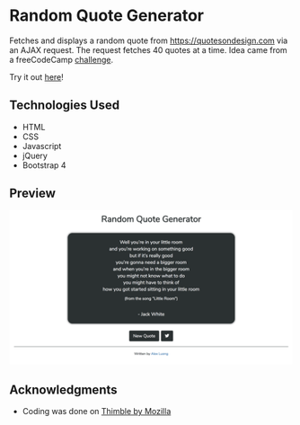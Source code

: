 # Random Quote Generator
Fetches and displays a random quote from https://quotesondesign.com via an AJAX request. The request fetches 40 quotes at a time.
Idea came from a freeCodeCamp [challenge](https://www.freecodecamp.org/challenges/build-a-random-quote-machine). 

Try it out [here](https://alexanderluong.github.io/Random-Quote-Generator/)!
## Technologies Used
* HTML
* CSS
* Javascript
* jQuery
* Bootstrap 4

## Preview
![Preview of webpage](Preview.png)

## Acknowledgments
* Coding was done on [Thimble by Mozilla](https://thimble.mozilla.org/)
